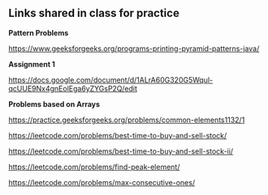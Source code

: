## Links shared in class for practice

**Pattern Problems**

https://www.geeksforgeeks.org/programs-printing-pyramid-patterns-java/


**Assignment 1**

https://docs.google.com/document/d/1ALrA60G320G5Wqul-qcUUE9Nx4gnEolEga6yZYGsP2Q/edit


**Problems based on Arrays**

https://practice.geeksforgeeks.org/problems/common-elements1132/1 

https://leetcode.com/problems/best-time-to-buy-and-sell-stock/

https://leetcode.com/problems/best-time-to-buy-and-sell-stock-ii/

https://leetcode.com/problems/find-peak-element/

https://leetcode.com/problems/max-consecutive-ones/
